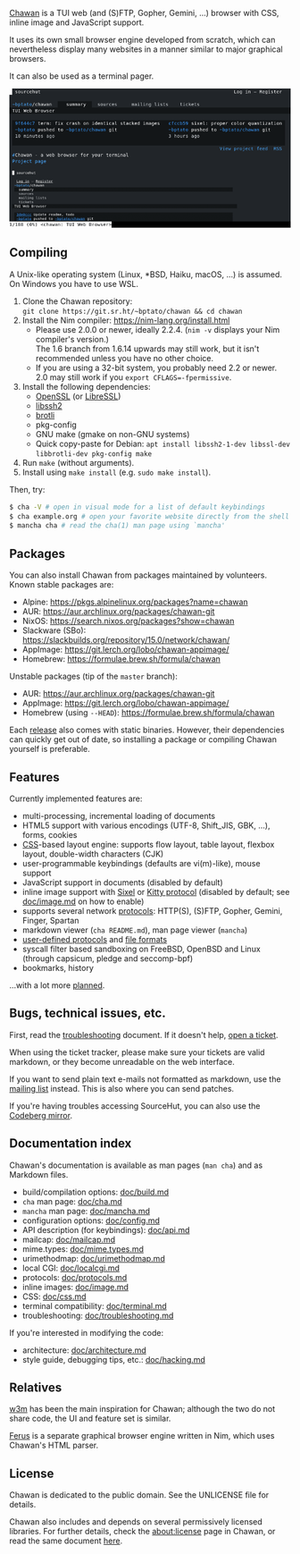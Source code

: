 [Chawan](https://chawan.net) is a TUI web (and (S)FTP, Gopher, Gemini,
...) browser with CSS, inline image and JavaScript support.

It uses its own small browser engine developed from scratch, which
can nevertheless display many websites in a manner similar to major
graphical browsers.

It can also be used as a terminal pager.

![Screenshot of Chawan displaying its SourceHut page](doc/showcase.png)

## Compiling

A Unix-like operating system (Linux, \*BSD, Haiku, macOS, ...) is
assumed.  On Windows you have to use WSL.

1. Clone the Chawan repository:  
   `git clone https://git.sr.ht/~bptato/chawan && cd chawan`
2. Install the Nim compiler: <https://nim-lang.org/install.html>
	* Please use 2.0.0 or newer, ideally 2.2.4.  (`nim -v` displays
	  your Nim compiler's version.)  
	  The 1.6 branch from 1.6.14 upwards may still work, but it
	  isn't recommended unless you have no other choice.
	* If you are using a 32-bit system, you probably need 2.2 or
	  newer.  2.0 may still work if you `export CFLAGS=-fpermissive`.
3. Install the following dependencies:
	* [OpenSSL](https://www.openssl.org/) (or
	  [LibreSSL](https://www.libressl.org/))
	* [libssh2](https://libssh2.org/)
	* [brotli](https://github.com/google/brotli)
	* pkg-config
	* GNU make (gmake on non-GNU systems)
	* Quick copy-paste for Debian:
	  `apt install libssh2-1-dev libssl-dev libbrotli-dev pkg-config make`
4. Run `make` (without arguments).
5. Install using `make install` (e.g. `sudo make install`).

Then, try:

```bash
$ cha -V # open in visual mode for a list of default keybindings
$ cha example.org # open your favorite website directly from the shell
$ mancha cha # read the cha(1) man page using `mancha'
```

## Packages

You can also install Chawan from packages maintained by volunteers.
Known stable packages are:

* Alpine: <https://pkgs.alpinelinux.org/packages?name=chawan>
* AUR: <https://aur.archlinux.org/packages/chawan-git>
* NixOS: <https://search.nixos.org/packages?show=chawan>
* Slackware (SBo): <https://slackbuilds.org/repository/15.0/network/chawan/>
* AppImage: <https://git.lerch.org/lobo/chawan-appimage/>
* Homebrew: <https://formulae.brew.sh/formula/chawan>

Unstable packages (tip of the `master` branch):

* AUR: <https://aur.archlinux.org/packages/chawan-git>
* AppImage: <https://git.lerch.org/lobo/chawan-appimage/>
* Homebrew (using `--HEAD`): <https://formulae.brew.sh/formula/chawan>

Each [release](https://chawan.net/news/index.html) also comes with static
binaries.  However, their dependencies can quickly get out of date, so
installing a package or compiling Chawan yourself is preferable.

## Features

Currently implemented features are:

* multi-processing, incremental loading of documents
* HTML5 support with various encodings (UTF-8, Shift_JIS, GBK, ...),
  forms, cookies
* [CSS](doc/css.md)-based layout engine: supports flow layout, table
  layout, flexbox layout, double-width characters (CJK)
* user-programmable keybindings (defaults are vi(m)-like), mouse support
* JavaScript support in documents (disabled by default)
* inline image support with [Sixel](https://en.wikipedia.org/wiki/Sixel) or
  [Kitty protocol](https://sw.kovidgoyal.net/kitty/graphics-protocol/)
  (disabled by default; see [doc/image.md](doc/image.md) on how to
  enable)
* supports several network [protocols](doc/protocols.md): HTTP(S),
  (S)FTP, Gopher, Gemini, Finger, Spartan
* markdown viewer (`cha README.md`), man page viewer (`mancha`)
* [user-defined protocols](doc/urimethodmap.md) and
  [file formats](doc/mailcap.md)
* syscall filter based sandboxing on FreeBSD, OpenBSD and Linux (through
  capsicum, pledge and seccomp-bpf)
* bookmarks, history

...with a lot more [planned](todo).

## Bugs, technical issues, etc.

First, read the [troubleshooting](doc/troubleshooting.md) document.
If it doesn't help, [open a ticket](https://todo.sr.ht/~bptato/chawan).

When using the ticket tracker, please make sure your tickets are valid
markdown, or they become unreadable on the web interface.

If you want to send plain text e-mails not formatted as markdown,
use the [mailing list](mailto:~bptato/chawan-devel@lists.sr.ht) instead.
This is also where you can send patches.

If you're having troubles accessing SourceHut, you can also use the
[Codeberg mirror](https://codeberg.org/bptato/chawan).

## Documentation index

Chawan's documentation is available as man pages (`man cha`) and as
Markdown files.

* build/compilation options: [doc/build.md](doc/build.md)
* `cha` man page: [doc/cha.md](doc/cha.md)
* `mancha` man page: [doc/mancha.md](doc/mancha.md)
* configuration options: [doc/config.md](doc/config.md)
* API description (for keybindings): [doc/api.md](doc/api.md)
* mailcap: [doc/mailcap.md](doc/mailcap.md)
* mime.types: [doc/mime.types.md](doc/mime.types.md)
* urimethodmap: [doc/urimethodmap.md](doc/urimethodmap.md)
* local CGI: [doc/localcgi.md](doc/localcgi.md)
* protocols: [doc/protocols.md](doc/protocols.md)
* inline images: [doc/image.md](doc/image.md)
* CSS: [doc/css.md](doc/css.md)
* terminal compatibility: [doc/terminal.md](doc/terminal.md)
* troubleshooting: [doc/troubleshooting.md](doc/troubleshooting.md)

If you're interested in modifying the code:

* architecture: [doc/architecture.md](doc/architecture.md)
* style guide, debugging tips, etc.: [doc/hacking.md](doc/hacking.md)

## Relatives

[w3m](https://sr.ht/~rkta/w3m) has been the main inspiration for Chawan;
although the two do not share code, the UI and feature set is similar.

[Ferus](https://github.com/ferus-web/ferus) is a separate graphical browser
engine written in Nim, which uses Chawan's HTML parser.

## License

Chawan is dedicated to the public domain. See the UNLICENSE file for details.

Chawan also includes and depends on several permissively licensed libraries.
For further details, check the <about:license> page in Chawan, or read
the same document [here](res/license.md).

